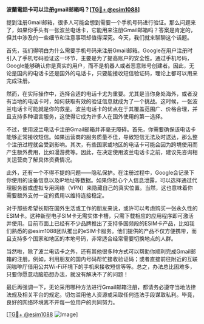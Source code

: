 **波蘭電話卡可以注册gmail邮箱吗？[[TG💪+ @esim1088](https://t.me/s/esim1088)]**

提到注册Gmail邮箱，很多人可能会想到需要一个手机号码进行验证。那么问题来了，如果你手头有一张波兰电话卡，它能用来注册Gmail邮箱吗？答案是肯定的，但其中涉及的一些细节和注意事项却值得深究。今天，我们就来聊聊这个话题。

首先，我们得明白为什么需要手机号码来注册Gmail邮箱。Google在用户注册时引入了手机号码验证这一环节，主要是为了提高账户的安全性。通过手机号码，Google能够确认你是真实的用户，而不是机器人或者恶意账号创建者。因此，无论是国内的电话卡还是国外的电话卡，只要能接收短信验证码，理论上都可以用来完成注册。

然而，在实际操作中，选择合适的电话卡尤为重要。尤其是当你身处海外，或者没有当地的电话卡时，如何获取有效的验证信息就成为了一个挑战。这时候，一张波兰电话卡可能就是你的救星。波兰电话卡的优点在于其覆盖范围广、价格合理，并且支持多种语言服务，这使得它成为许多人在国外使用的第一选择。

不过，使用波兰电话卡注册Gmail邮箱并非毫无障碍。首先，你需要确保该电话卡能够正常接收短信。如果运营商的服务质量不佳，导致短信无法及时送达，那么整个注册过程就会受到影响。其次，有些国家或地区的电话卡可能会因为跨境使用而产生额外费用，比如漫游费等。因此，在决定使用波兰电话卡之前，建议先咨询相关运营商了解具体资费情况。

此外，还有一个不得不提的问题——隐私保护。在注册过程中，Google会记录下你使用的设备信息以及IP地址等数据。如果你担心个人信息泄露，可以选择通过代理服务器或虚拟专用网络（VPN）来隐藏自己的真实位置。当然，这也意味着你需要额外支付一定的费用以维持连接稳定。

对于那些希望长期在国外生活或工作的朋友来说，或许可以考虑购买一张永久性的ESIM卡。这种新型电子SIM卡无需实体卡槽，只需下载相应的应用程序即可激活并使用。目前市面上已经有不少品牌推出了支持多国频段的ESIM卡产品，比如我们熟悉的@esim1088团队推出的eSIM卡服务。他们提供的产品不仅方便携带，而且支持多个国家和地区的本地号码，非常适合经常需要切换地点的人群。

当然啦，除了波兰电话卡之外，还有其他很多种方式可以帮助你顺利完成Gmail邮箱的注册。例如，利用朋友的国内号码帮忙接收验证码；或者直接前往附近的互联网咖啡厅借用公共Wi-Fi环境下的手机来接收短信等等。总之，办法总比困难多，只要你愿意动脑筋想办法，就没有解决不了的问题！

最后再强调一下，无论采用哪种方法进行Gmail邮箱注册，都请务必遵守当地法律法规及相关平台的规定。切勿滥用他人资源或采取任何违法手段谋取私利。毕竟，良好的网络环境离不开每一位用户的共同努力。

[[TG💪+ @esim1088](https://t.me/s/esim1088) ![Image](https://i.postimg.cc/4NQfJmqS/Snipaste-2025-05-13-00-14-12.png)]